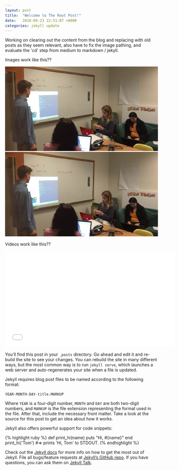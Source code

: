 ```yaml
---
layout: post
title:  "Welcome to The Root Post!"
date:   2010-09-23 22:51:07 +0000
categories: jekyll update
---
```


Working on clearing out the content from the blog and replacing with old posts as they seem relevant, also have to fix the image pathing, and evaluate the 'cd' step from medium to markdown / jekyll.

Images work like this?? 
<!-- ![][backup_blog/_posts/images/IMG_1603-e1418082177902.jpg] -->
![](./images/IMG_1603-e1418082177902.jpg)
![](../_posts/images/IMG_1603-e1418082177902.jpg)

Videos work like this??
<iframe width="560" height="315" src="//www.youtube.com/embed/8z_CqyB1dQo" frameborder="0" allowfullscreen></iframe>


You’ll find this post in your `_posts` directory. Go ahead and edit it and re-build the site to see your changes. You can rebuild the site in many different ways, but the most common way is to run `jekyll serve`, which launches a web server and auto-regenerates your site when a file is updated.

Jekyll requires blog post files to be named according to the following format:

`YEAR-MONTH-DAY-title.MARKUP`

Where `YEAR` is a four-digit number, `MONTH` and `DAY` are both two-digit numbers, and `MARKUP` is the file extension representing the format used in the file. After that, include the necessary front matter. Take a look at the source for this post to get an idea about how it works.

Jekyll also offers powerful support for code snippets:

{% highlight ruby %}
def print_hi(name)
  puts "Hi, #{name}"
end
print_hi('Tom')
#=> prints 'Hi, Tom' to STDOUT.
{% endhighlight %}

Check out the [Jekyll docs][jekyll-docs] for more info on how to get the most out of Jekyll. File all bugs/feature requests at [Jekyll’s GitHub repo][jekyll-gh]. If you have questions, you can ask them on [Jekyll Talk][jekyll-talk].

[jekyll-docs]: https://jekyllrb.com/docs/home
[jekyll-gh]:   https://github.com/jekyll/jekyll
[jekyll-talk]: https://talk.jekyllrb.com/
